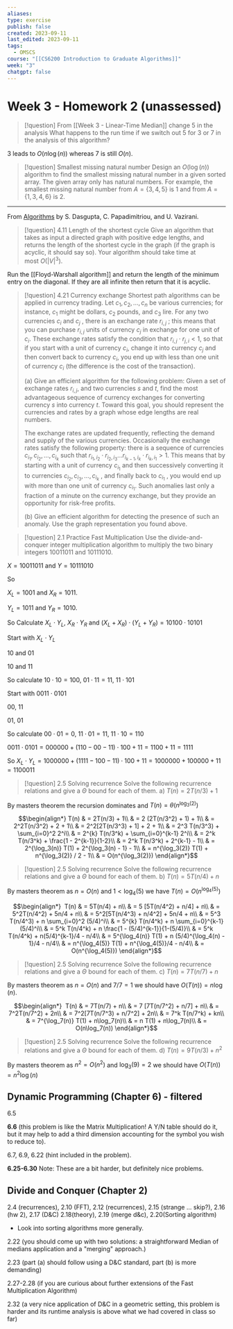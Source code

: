 ```yaml
---
aliases: 
type: exercise
publish: false
created: 2023-09-11
last_edited: 2023-09-11
tags:
  - OMSCS
course: "[[CS6200 Introduction to Graduate Algorithms]]"
week: "3"
chatgpt: false
---
```

# Week 3 - Homework 2 (unassessed) 

> [!question] From [[Week 3 - Linear-Time Median]]  change 5 in the analysis
> What happens to the run time if we switch out 5 for 3 or 7 in the analysis of this algorithm?

3 leads to $O(n\log(n))$ whereas 7 is still $O(n)$.

>[!question] Smallest missing natural number
>Design an $O(\log(n))$ algorithm to find the smallest missing natural number in a given sorted array. The given array only has natural numbers. For example, the smallest missing natural number from $A = \{3, 4, 5\}$ is $1$ and from $A = \{1, 3, 4, 6\}$ is $2$.



---

From [Algorithms](http://algorithmics.lsi.upc.edu/docs/Dasgupta-Papadimitriou-Vazirani.pdf) by S. Dasgupta, C. Papadimitriou, and U. Vazirani.

> [!question] 4.11 Length of the shortest cycle
> Give an algorithm that takes as input a directed graph with positive edge lengths, and returns the length of the shortest cycle in the graph (if the graph is acyclic, it should say so). Your algorithm should take time at most $O(\vert V \vert^3)$.

Run the [[Floyd-Warshall algorithm]] and return the length of the minimum entry on the diagonal. If they are all infinite then return that it is acyclic.

>[!question] 4.21 Currency exchange
>Shortest path algorithms can be applied in currency trading. Let $c_1, c_2, \ldots , c_n$ be various currencies; for instance, $c_1$ might be dollars, $c_2$ pounds, and $c_3$ lire. For any two currencies $c_i$ and $c_j$ , there is an exchange rate $r_{i,j}$ ; this means that you can purchase $r_{i,j}$ units of currency $c_j$ in exchange for one unit of $c_i$. These exchange rates satisfy the condition that $r_{i,j} \cdot r_{j,i} < 1$, so that if you start with a unit of currency $c_i$, change it into currency $c_j$ and then convert back to currency $c_i$, you end up with less than one unit of currency $c_i$ (the difference is the cost of the transaction). 
>
>(a) Give an efficient algorithm for the following problem: Given a set of exchange rates $r_{i,j}$, and two currencies $s$ and $t$, find the most advantageous sequence of currency exchanges for converting currency $s$ into currency $t$. Toward this goal, you should represent the currencies and rates by a graph whose edge lengths are real numbers. 
>
>The exchange rates are updated frequently, reflecting the demand and supply of the various currencies. Occasionally the exchange rates satisfy the following property: there is a sequence of currencies $c_{i_1} , c_{i_2} , \ldots , c_{i_k}$ such that $r_{i_1,i_2} \cdot r_{i_2,i_3} \ldots r_{i_{k−1},i_k} \cdot r_{i_k,i_1} > 1$. This means that by starting with a unit of currency $c_{i_1}$ and then successively converting it to currencies $c_{i_2} , c_{i_3} , \ldots , c_{i_k}$ , and finally back to $c_{i_1}$ , you would end up with more than one unit of currency $c_{i_1}$. Such anomalies last only a fraction of a minute on the currency exchange, but they provide an opportunity for risk-free profits. 
>
>(b) Give an efficient algorithm for detecting the presence of such an anomaly. Use the graph representation you found above.



>[!question] 2.1 Practice Fast Multiplication
>Use the divide-and-conquer integer multiplication algorithm to multiply the two binary integers 10011011 and 10111010.

$X = 10011011$ and $Y = 10111010$

So

$X_L = 1001$ and $X_R = 1011$.

$Y_L = 1011$ and $Y_R = 1010$.

So Calculate $X_L \cdot Y_L$, $X_R \cdot Y_R$ and $(X_L + X_R) \cdot (Y_L + Y_R) = 10100 \cdot 10101$

Start with $X_L \cdot Y_L$

$10$ and $01$

$10$ and $11$

So calculate $10 \cdot 10 = 100$, $01 \cdot 11 = 11$, $11 \cdot 101$

Start with $0011 \cdot 0101$

$00$, $11$

$01$, $01$

So calculate $00 \cdot 01 = 0$, $11 \cdot 01 = 11$, $11 \cdot 10 = 110$

$0011 \cdot 0101 = 000000 + (110 - 00 - 11) \cdot 100 + 11 = 1100 + 11 = 1111$

So $X_L \cdot Y_L = 1000000 + (1111 - 100 - 11) \cdot 100 + 11 = 1000000 + 100000 + 11 = 1100011$

> [!question] 2.5 Solving recurrence
> Solve the following recurrence relations and give a $\Theta$ bound for each of them.
> a) $T(n) = 2T(n/3) + 1$

By masters theorem the recursion dominates and $T(n) = \theta(n^{\log_3(2)})$

$$\begin{align*} T(n) & = 2T(n/3) + 1\\
& = 2 (2T(n/3^2) + 1) + 1\\
& = 2^2T(n/3^2) + 2 + 1\\
& = 2^2[2T(n/3^3) + 1] + 2 + 1\\
& = 2^3 T(n/3^3) + \sum_{i=0}^2 2^i\\
& = 2^{k} T(n/3^k) + \sum_{i=0}^{k-1} 2^i\\
& = 2^k T(n/3^k) + \frac{1 - 2^{k-1}}{1-2}\\
& = 2^k T(n/3^k) + 2^{k-1} - 1\\
& = 2^{\log_3(n)} T(1) + 2^{\log_3(n) - 1} - 1\\
& = n^{\log_3(2)} T(1) + n^{\log_3(2)} / 2 - 1\\
& = O(n^{\log_3(2)})
\end{align*}$$
> [!question] 2.5 Solving recurrence
> Solve the following recurrence relations and give a $\Theta$ bound for each of them.
> b) $T(n) = 5T(n/4) + n$

By masters theorem as $n = O(n)$ and $1 < \log_4(5)$ we have $T(n) = O(n^{\log_4(5)})$

$$\begin{align*} 
T(n) & = 5T(n/4) + n\\
& = 5 [5T(n/4^2) + n/4] + n\\
& = 5^2T(n/4^2) + 5n/4 + n\\
& = 5^2[5T(n/4^3) + n/4^2] + 5n/4 + n\\
& = 5^3 T(n/4^3) + n \sum_{i=0}^2 (5/4)^i\\
& = 5^{k} T(n/4^k) + n \sum_{i=0}^{k-1} (5/4)^i\\
& = 5^k T(n/4^k) + n \frac{1 - (5/4)^{k-1}}{1-(5/4)}\\
& = 5^k T(n/4^k) + n(5/4)^{k-1}/4 - n/4\\
& = 5^{\log_4(n)} T(1) + n (5/4)^{\log_4(n) - 1}/4 - n/4\\
& = n^{\log_4(5)} T(1) + n^{\log_4(5)}/4 - n/4\\
& = O(n^{\log_4(5)})
\end{align*}$$

> [!question] 2.5 Solving recurrence
> Solve the following recurrence relations and give a $\Theta$ bound for each of them.
> c) $T(n) = 7T(n/7) + n$

By masters theorem as $n = O(n)$ and $7/7 = 1$ we should have $O(T(n)) = n\log(n)$.

$$\begin{align*} 
T(n) & = 7T(n/7) + n\\
& = 7 [7T(n/7^2) + n/7] + n\\
& = 7^2T(n/7^2) + 2n\\
& = 7^2[7T(n/7^3) + n/7^2] + 2n\\
& = 7^k T(n/7^k) + kn\\
& = 7^{\log_7(n)} T(1) + n\log_7(n)\\
& = n T(1) + n\log_7(n)\\
& = O(n\log_7(n))
\end{align*}$$
> [!question] 2.5 Solving recurrence
> Solve the following recurrence relations and give a $\Theta$ bound for each of them.
> d) $T(n) = 9T(n/3) + n^2$

By masters theorem as $n^2 = O(n^2)$ and $\log_3(9) = 2$ we should have $O(T(n)) = n^2 \log(n)$



## Dynamic Programming (Chapter 6) - filtered

6.5

**6.6** (this problem is like the Matrix Multiplication! A Y/N table should do it, but it may help to add a third dimension accounting for the symbol you wish to reduce to).

6.7, 6.9, 6.22 (hint included in the problem).

**6.25-6.30** Note: These are a bit harder, but definitely nice problems.

## Divide and Conquer (Chapter 2)

2.4 (recurrences), 2.10 (FFT), 2.12 (recurrences), 2.15 (strange ... skip?), 2.16 (hw 2), 2.17 (D&C) 2.18(theory), 2.19 (merge d&c), 2.20(Sorting algorithm)

- Look into sorting algorithms more generally.

2.22 (you should come up with two solutions: a straightforward Median of medians application and a "merging" approach.)

2.23 (part (a) should follow using a D&C standard, part (b) is more demanding)

2.27-2.28 (if you are curious about further extensions of the Fast Multiplication Algorithm)

2.32 (a very nice application of D&C in a geometric setting, this problem is harder and its runtime analysis is above what we had covered in class so far)